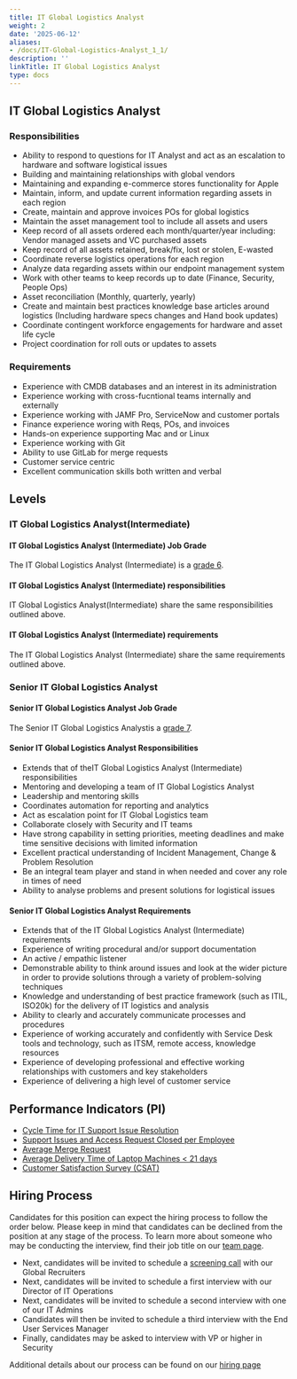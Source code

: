 ```yaml
---
title: IT Global Logistics Analyst
weight: 2
date: '2025-06-12'
aliases:
- /docs/IT-Global-Logistics-Analyst_1_1/
description: ''
linkTitle: IT Global Logistics Analyst
type: docs
---
```


## IT Global Logistics Analyst

### Responsibilities

- Ability to respond to questions for IT Analyst and act as an escalation to hardware and software logistical issues
- Building and maintaining relationships with global vendors
- Maintaining and expanding e-commerce stores functionality for Apple
- Maintain, inform, and update current information regarding assets in each region
- Create, maintain and approve invoices POs for global logistics
- Maintain the asset management tool to include all assets and users
- Keep record of all assets ordered each month/quarter/year including: Vendor managed assets and VC purchased assets
- Keep record of all assets retained, break/fix, lost or stolen, E-wasted
- Coordinate reverse logistics operations for each region
- Analyze data regarding assets within our endpoint management system
- Work with other teams to keep records up to date (Finance, Security, People Ops)
- Asset reconciliation (Monthly, quarterly, yearly)
- Create and maintain best practices knowledge base articles around logistics (Including hardware specs changes and Hand book updates)
- Coordinate contingent workforce engagements for hardware and asset life cycle
- Project coordination for roll outs or updates to assets

### Requirements

- Experience with CMDB databases and an interest in its administration
- Experience working with cross-fucntional teams internally and externally
- Experience working with JAMF Pro, ServiceNow and customer portals
- Finance experience woring with Reqs, POs, and invoices
- Hands-on experience supporting Mac and or Linux
- Experience working with Git
- Ability to use GitLab for merge requests
- Customer service centric
- Excellent communication skills both written and verbal

## Levels

### IT Global Logistics Analyst(Intermediate)

#### IT Global Logistics Analyst (Intermediate) Job Grade

The IT Global Logistics Analyst (Intermediate) is a [grade 6](/handbook/total-rewards/compensation/compensation-calculator/#gitlab-job-grades).

#### IT Global Logistics Analyst (Intermediate) responsibilities

IT Global Logistics Analyst(Intermediate) share the same responsibilities outlined above.

#### IT Global Logistics Analyst (Intermediate) requirements

The IT Global Logistics Analyst (Intermediate) share the same requirements outlined above.

### Senior IT Global Logistics Analyst

#### Senior IT Global Logistics Analyst Job Grade

The Senior IT Global Logistics Analystis a [grade 7](/handbook/total-rewards/compensation/compensation-calculator/#gitlab-job-grades).

#### Senior IT Global Logistics Analyst Responsibilities

- Extends that of theIT Global Logistics Analyst (Intermediate) responsibilities
- Mentoring and developing a team of IT Global Logistics Analyst
- Leadership and mentoring skills
- Coordinates automation for reporting and analytics
- Act as escalation point for IT Global Logistics team
- Collaborate closely with Security and IT teams
- Have strong capability in setting priorities, meeting deadlines and make time sensitive decisions with limited information
- Excellent practical understanding of Incident Management, Change &  Problem Resolution
- Be an integral team player and stand in when needed and cover any role in times of need
- Ability to analyse problems and present solutions for logistical issues

#### Senior IT Global Logistics Analyst Requirements

- Extends that of the IT Global Logistics Analyst (Intermediate) requirements
- Experience of writing procedural and/or support documentation
- An active / empathic listener
- Demonstrable ability to think around issues and look at the wider picture in order to provide solutions through a variety of problem-solving techniques
- Knowledge and understanding of best practice framework (such as ITIL, ISO20k) for the delivery of IT logistics and analysis
- Ability to clearly and accurately communicate processes and procedures
- Experience of working accurately and confidently with Service Desk tools and technology, such as ITSM, remote access, knowledge resources
- Experience of developing professional and effective working relationships with customers and key stakeholders
- Experience of delivering a high level of customer service

## Performance Indicators (PI)

- [Cycle Time for IT Support Issue Resolution](https://internal.gitlab.com/handbook/it/it-performance-indicators/#cycle-time-for-it-support-issue-resolution)
- [Support Issues and Access Request Closed per Employee](https://internal.gitlab.com/handbook/it/it-performance-indicators/#support-tickets-and-access-request-closed-per-employee)
- [Average Merge Request](https://internal.gitlab.com/handbook/it/it-performance-indicators/#average-merge-request)
- [Average Delivery Time of Laptop Machines < 21 days](https://internal.gitlab.com/handbook/it/it-performance-indicators/#average-delivery-time-of-laptop-machines--21-days)
- [Customer Satisfaction Survey (CSAT)](https://internal.gitlab.com/handbook/it/it-performance-indicators/#customer-satisfaction-survey-csat)

## Hiring Process

Candidates for this position can expect the hiring process to follow the order below. Please keep in mind that candidates can be declined from the position at any stage of the process. To learn more about someone who may be conducting the interview, find their job title on our [team page](/handbook/company/team/).

- Next, candidates will be invited to schedule a [screening call](/handbook/hiring/#screening-call) with our Global Recruiters
- Next, candidates will be invited to schedule a first interview with our Director of IT Operations
- Next, candidates will be invited to schedule a second interview with one of our IT Admins
- Candidates will then be invited to schedule a third interview with the End User Services Manager
- Finally, candidates may be asked to interview with VP or higher in Security

Additional details about our process can be found on our [hiring page](/handbook/hiring/)
